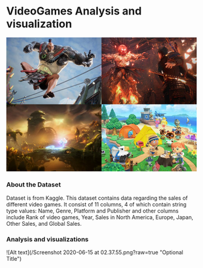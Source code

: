 # VideoGames Analysis and visualization
![Alt text](/video-games-of-2020.png.jpg?raw=true "Optional Title")

### About the Dataset

Dataset is from Kaggle. This dataset contains data regarding the sales of different video games. It consist of 11 columns, 4 of which contain string type values: Name, Genre, Platform and Publisher and other columns include Rank of video games, Year, Sales in North America, Europe, Japan, Other Sales, and Global Sales.
### Analysis and visualizations
![Alt text](/Screenshot 2020-06-15 at 02.37.55.png?raw=true "Optional Title")
